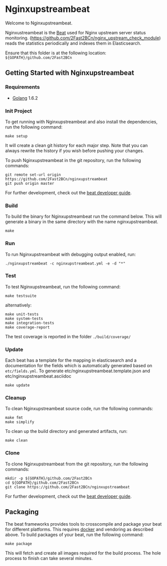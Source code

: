 # Nginxupstreambeat

Welcome to Nginxupstreambeat.

Nginxustreambeat is the [Beat](https://www.elastic.co/products/beats) used for
Nginx upstream server status monitoring. (https://github.com/2Fast2BCn/nginx_upstream_check_module)
reads the statistics periodically and indexes them in Elasticsearch.

Ensure that this folder is at the following location:
`${GOPATH}/github.com/2Fast2BCn`

## Getting Started with Nginxupstreambeat

### Requirements

* [Golang](https://golang.org/dl/) 1.6.2

### Init Project
To get running with Nginxupstreambeat and also install the
dependencies, run the following command:

```
make setup
```

It will create a clean git history for each major step. Note that you can always rewrite the history if you wish before pushing your changes.

To push Nginxupstreambeat in the git repository, run the following commands:

```
git remote set-url origin https://github.com/2Fast2BCn/nginxupstreambeat
git push origin master
```

For further development, check out the [beat developer guide](https://www.elastic.co/guide/en/beats/libbeat/current/new-beat.html).

### Build

To build the binary for Nginxupstreambeat run the command below. This will generate a binary
in the same directory with the name nginxupstreambeat.

```
make
```


### Run

To run Nginxupstreambeat with debugging output enabled, run:

```
./nginxupstreambeat -c nginxupstreambeat.yml -e -d "*"
```


### Test

To test Nginxupstreambeat, run the following command:

```
make testsuite
```

alternatively:
```
make unit-tests
make system-tests
make integration-tests
make coverage-report
```

The test coverage is reported in the folder `./build/coverage/`

### Update

Each beat has a template for the mapping in elasticsearch and a documentation for the fields
which is automatically generated based on `etc/fields.yml`.
To generate etc/nginxupstreambeat.template.json and etc/nginxupstreambeat.asciidoc

```
make update
```


### Cleanup

To clean  Nginxupstreambeat source code, run the following commands:

```
make fmt
make simplify
```

To clean up the build directory and generated artifacts, run:

```
make clean
```


### Clone

To clone Nginxupstreambeat from the git repository, run the following commands:

```
mkdir -p ${GOPATH}/github.com/2Fast2BCn
cd ${GOPATH}/github.com/2Fast2BCn
git clone https://github.com/2Fast2BCn/nginxupstreambeat
```


For further development, check out the [beat developer guide](https://www.elastic.co/guide/en/beats/libbeat/current/new-beat.html).


## Packaging

The beat frameworks provides tools to crosscompile and package your beat for different platforms. This requires [docker](https://www.docker.com/) and vendoring as described above. To build packages of your beat, run the following command:

```
make package
```

This will fetch and create all images required for the build process. The hole process to finish can take several minutes.
